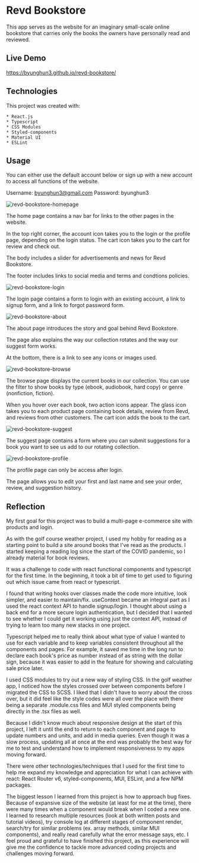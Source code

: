 # Revd Bookstore

This app serves as the website for an imaginary small-scale online bookstore that carries only the books the owners have personally read and reviewed.

## Live Demo

https://byunghun3.github.io/revd-bookstore/

## Technologies

This project was created with:

    * React.js
    * Typescript
    * CSS Modules
    * Styled-components
    * Material UI
    * ESLint

## Usage

You can either use the default account below or sign up with a new account to access all functions of the website.

Username: byunghun3@gmail.com
Password: byunghun3

![revd-bookstore-homepage](./src/assets/images/revd-bookstore-homepage.png)

The home page contains a nav bar for links to the other pages in the website. 

In the top right corner, the account icon takes you to the login or the profile page, depending on the login status. The cart icon takes you to the cart for review and check out.

The body includes a slider for advertisements and news for Revd Bookstore.

The footer includes links to social media and terms and condtions policies.

![revd-bookstore-login](./src/assets/images/revd-bookstore-login.png)

The login page contains a form to login with an existing account, a link to signup form, and a link to forgot password form.

![revd-bookstore-about](./src/assets/images/revd-bookstore-about.png)

The about page introduces the story and goal behind Revd Bookstore.

The page also explains the way our collection rotates and the way our suggest form works.

At the bottom, there is a link to see any icons or images used.

![revd-bookstore-browse](./src/assets/images/revd-bookstore-browse.png)

The browse page displays the current books in our collection. You can use the filter to show books by type (ebook, audiobook, hard copy) or genre (nonfiction, fiction).

When you hover over each book, two action icons appear. The glass icon takes you to each product page containing book details, review from Revd, and reviews from other customers. The cart icon adds the book to the cart.

![revd-bookstore-suggest](./src/assets/images/revd-bookstore-suggest.png)

The suggest page contains a form where you can submit suggestions for a book you want to see us add to our rotating collection. 

![revd-bookstore-profile](./src/assets/images/revd-bookstore-profile.png)

The profile page can only be access after login. 

The page allows you to edit your first and last name and see your order, review, and suggestion history.

## Reflection

My first goal for this project was to build a multi-page e-commerce site with products and login.

As with the golf course weather project, I used my hobby for reading as a starting point to build a site around books that I've read as the products. I started keeping a reading log since the start of the COVID pandemic, so I already material for book reviews.

It was a challenge to code with react functional components and typescript for the first time. In the beginning, it took a bit of time to get used to figuring out which issue came from react or typescript. 

I found that writing hooks over classes made the code more intuitive, look simpler, and easier to maintain/fix. useContext became an integral part as I used the react context API to handle signup/login. I thought about using a back end for a more secure login authentication, but I decided that I wanted to see whether I could get it working using just the context API, instead of trying to learn too many new stacks in one project.

Typescript helped me to really think about what type of value I wanted to use for each variable and to keep variables consistent throughout all the components and pages. For example, it saved me time in the long run to declare each book's price as number instead of as string with the dollar sign, because it was easier to add in the feature for showing and calculating sale price later.

I used CSS modules to try out a new way of styling CSS. In the golf weather app, I noticed how the styles crossed over between components before I migrated the CSS to SCSS. I liked that I didn't have to worry about the cross over, but it did feel like the style codes were all over the place with there being a separate .module.css files and MUI styled components being directly in the .tsx files as well. 

Because I didn't know much about responsive design at the start of this project, I left it until the end to return to each component and page to update numbers and units, and add in media queries. Even though it was a slow process, updating all at once at the end was probably the best way for me to test and understand how to implement responsiveness to my apps moving forward. 

There were other technologies/techniques that I used for the first time to help me expand my knowledge and appreciation for what I can achieve with react: React Router v6, styled-components, MUI, ESLint, and a few NPM packages.

The biggest lesson I learned from this project is how to approach bug fixes. Because of expansive size of the website (at least for me at the time), there were many times when a component would break when I coded a new one. I learned to research multiple resources (look at both written posts and tutorial videos), try console log at different stages of component render, search/try for similar problems (ex. array methods, similar MUI components), and really read carefully what the error message says, etc. I feel proud and grateful to have finished this project, as this experience will give me the confidence to tackle more advanced coding projects and challenges moving forward.